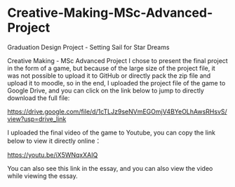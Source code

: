 # Creative-Making-MSc-Advanced-Project

Graduation Design Project - Setting Sail for Star Dreams

Creative Making - MSc Advanced Project I chose to present the final project in the form of a game, but because of the large size of the project file, it was not possible to upload it to GitHub or directly pack the zip file and upload it to moodle, so in the end, I uploaded the project file of the game to Google Drive, and you can click on the link below to jump to directly download the full file:

https://drive.google.com/file/d/1cTLJz9seNVmEGOmjV4BYeOLhAwsRHsvS/view?usp=drive_link

I uploaded the final video of the game to Youtube, you can copy the link below to view it directly online：

https://youtu.be/iX5WNqxXAIQ 

You can also see this link in the essay, and you can also view the video while viewing the essay.
